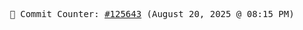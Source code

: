 <p align="center">
    <samp>
        📮 Commit Counter: <a href="https://github.com/Javascript-void0/Javascript-void0/commits/main">#125643</a> (August 20, 2025 @ 08:15 PM)
    </samp>
</p>